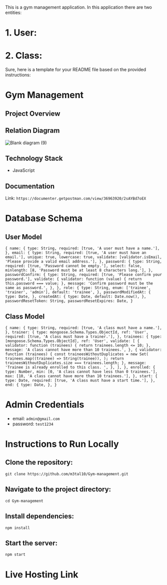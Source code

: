 This is a gym management application.
In this application there are two entities:
# 1. User:
# 2. Class:

Sure, here is a template for your README file based on the provided instructions:

# Gym Management

## Project Overview
<!-- Brief description of the system -->

## Relation Diagram
![Blank diagram (9)](https://github.com/user-attachments/assets/3c9370d0-e496-4388-ac9b-dad07d88dcf5)



## Technology Stack
- JavaScript

## Documentation 
Link: `https://documenter.getpostman.com/view/36963920/2sAYBd7oEX`


# Database Schema
## User Model
`{
    name: {
      type: String,
      required: [true, 'A user must have a name.'],
    },
    email: {
      type: String,
      required: [true, 'A user must have an email.'],
      unique: true,
      lowercase: true,
      validate: [validator.isEmail, 'Please provide a valid email address.'],
    },
    password: {
      type: String,
      required: [true, 'Password cannot be empty.'],
      select: false,
      minlength: [8, 'Password must be at least 8 characters long.'],
    },
    passwordConfirm: {
      type: String,
      required: [true, 'Please confirm your password.'],
      validate: {
        validator: function (value) {
          return this.password === value;
        },
        message: 'Confirm password must be the same as password.',
      },
    },
    role: {
      type: String,
      enum: ['trainee', 'trainer', 'admin'],
      default: 'trainee',
    },
    passwordModifiedAt: {
      type: Date,
    },
    createdAt: {
      type: Date,
      default: Date.now(),
    },
    passwordResetToken: String,
    passwordResetExpires: Date,
  }`
## Class Model
`{
  name: {
    type: String,
    required: [true, 'A class must have a name.'],
  },
  trainer: {
    type: mongoose.Schema.Types.ObjectId,
    ref: 'User',
    required: [true, 'A class must have a trainer.'],
  },
  trainees: {
    type: [mongoose.Schema.Types.ObjectId],
    ref: 'User',
    validate: [
      {
        validator: function (trainees) {
          return trainees.length <= 10;
        },
        message: 'A class cannot have more than 10 trainees.',
      },
      {
        validator: function (trainees) {
          const traineesWithoutDuplicates = new Set(
            trainees.map((trainee) => String(trainee)),
          );
          return traineesWithoutDuplicates.size === trainees.length;
        },
        message: 'Trainee is already enrolled to this class. ',
      },
    ],
  },
  enrolled: {
    type: Number,
    min: [0, 'A class cannot have less than 0 trainees.'],
    max: [10, 'A class cannot have more than 10 trainees.'],
  },
  start: {
    type: Date,
    required: [true, 'A class must have a start time.'],
  },
  end: {
    type: Date,
  },
}`

# Admin Credentials
- email: `admin@gmail.com`
- password: `test1234`


# Instructions to Run Locally
## Clone the repository:
`git clone https://github.com/m3tal10/Gym-management.git`

## Navigate to the project directory:
`cd Gym-management`

## Install dependencies:
`npm install`

## Start the server:
`npm start`


# Live Hosting Link

